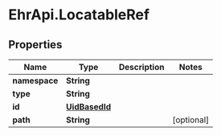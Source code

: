 # EhrApi.LocatableRef

## Properties

Name | Type | Description | Notes
------------ | ------------- | ------------- | -------------
**namespace** | **String** |  | 
**type** | **String** |  | 
**id** | [**UidBasedId**](UidBasedId.md) |  | 
**path** | **String** |  | [optional] 


